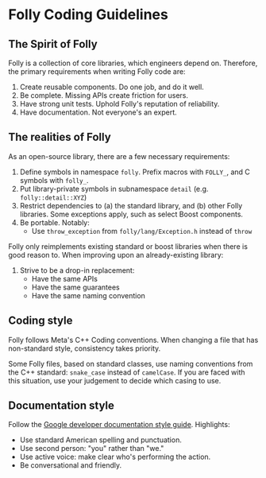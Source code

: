 # Folly Coding Guidelines


## The Spirit of Folly

Folly is a collection of core libraries, which engineers depend on.
Therefore, the primary requirements when writing Folly code are:

1. Create reusable components. Do one job, and do it well.
2. Be complete. Missing APIs create friction for users.
3. Have strong unit tests. Uphold Folly's reputation of reliability.
4. Have documentation. Not everyone's an expert.


## The realities of Folly

As an open-source library, there are a few necessary requirements:

1. Define symbols in namespace `folly`. Prefix macros with `FOLLY_`, and C symbols with `folly_`.
2. Put library-private symbols in subnamespace `detail` (e.g. `folly::detail::XYZ`)
3. Restrict dependencies to (a) the standard library, and (b) other Folly libraries.
   Some exceptions apply, such as select Boost components.
4. Be portable. Notably:
   - Use `throw_exception` from `folly/lang/Exception.h` instead of `throw`


Folly only reimplements existing standard or boost libraries when there is good reason to.
When improving upon an already-existing library:

1. Strive to be a drop-in replacement:
   - Have the same APIs
   - Have the same guarantees
   - Have the same naming convention


## Coding style

Folly follows Meta's C++ Coding conventions. When changing a file that has non-standard
style, consistency takes priority.

Some Folly files, based on standard classes, use naming conventions from the C++ standard:
`snake_case` instead of `camelCase`. If you are faced with this situation, use your judgement to
decide which casing to use.


## Documentation style

Follow the [Google developer documentation style guide](https://developers.google.com/style). Highlights:

- Use standard American spelling and punctuation.
- Use second person: "you" rather than "we."
- Use active voice: make clear who's performing the action.
- Be conversational and friendly.
